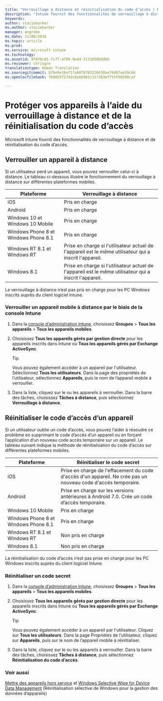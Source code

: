```yaml
---
title: "Verrouillage à distance et réinitialisation du code d’accès | Microsoft Intune"
description: "Intune fournit des fonctionnalités de verrouillage à distance et de réinitialisation du code secret."
keywords: 
author: staciebarker
ms.author: staciebarker
manager: angrobe
ms.date: 11/08/2016
ms.topic: article
ms.prod: 
ms.service: microsoft-intune
ms.technology: 
ms.assetid: 970f8c81-7c7f-4789-9ed4-2133d50b9db6
ms.reviewer: chrisgre
translationtype: Human Translation
ms.sourcegitcommit: b76e9e16ef1fa6870783326630ae74d07ae59cbb
ms.openlocfilehash: f69855f27ddc8ab6903c317383ef715f98590caf

---
```

# <a name="help-protect-your-devices-with-remote-lock-and-passcode-reset"></a>Protéger vos appareils à l’aide du verrouillage à distance et de la réinitialisation du code d’accès
Microsoft Intune fournit des fonctionnalités de verrouillage à distance et de réinitialisation du code d’accès.

## <a name="lock-a-device-remotely"></a>Verrouiller un appareil à distance
Si un utilisateur perd un appareil, vous pouvez verrouiller celui-ci à distance. Le tableau ci-dessous illustre le fonctionnement du verrouillage à distance sur différentes plateformes mobiles.

|Plateforme|Verrouillage à distance|
|------------|---------------|
|iOS|Pris en charge|
|Android|Pris en charge|
|Windows 10 et Windows 10 Mobile|Pris en charge|
|Windows Phone 8 et Windows Phone 8.1|Pris en charge|
|Windows RT 8.1 et Windows RT|Prise en charge si l'utilisateur actuel de l'appareil est le même utilisateur qui a inscrit l'appareil.|
|Windows 8.1|Prise en charge si l'utilisateur actuel de l'appareil est le même utilisateur qui a inscrit l'appareil.|

Le verrouillage à distance n’est pas pris en charge pour les PC Windows inscrits auprès du client logiciel Intune.

### <a name="lock-a-mobile-device-remotely-through-the-intune-console"></a>Verrouiller un appareil mobile à distance par le biais de la console Intune

1.  Dans la [console d’administration Intune](https://manage.microsoft.com/), choisissez **Groupes** &gt; **Tous les appareils** &gt; **Tous les appareils mobiles**.

2.  Choisissez **Tous les appareils gérés par gestion directe** pour les appareils inscrits dans Intune ou **Tous les appareils gérés par Exchange ActiveSync**.

    > [!TIP]
    > Vous pouvez également accéder à un appareil par l'utilisateur. Sélectionnez **Tous les utilisateurs**. Dans la page des propriétés de l’utilisateur, sélectionnez **Appareils**, puis le nom de l’appareil mobile à verrouiller.

3.  Dans la liste, cliquez sur le ou les appareils à verrouiller. Dans la barre des tâches, choisissez **Tâches à distance**, puis sélectionnez **Verrouillage à distance**.

## <a name="reset-the-passcode-on-a-device"></a>Réinitialiser le code d’accès d’un appareil
Si un utilisateur oublie un code d’accès, vous pouvez l’aider à résoudre ce problème en supprimant le code d’accès d’un appareil ou en forçant l’application d’un nouveau code accès temporaire sur un appareil. Le tableau suivant indique la méthode de réinitialisation du code d’accès sur différentes plateformes mobiles.

|Plateforme|Réinitialiser le code secret|
|------------|------------------|
|iOS|Prise en charge de l'effacement du code d'accès d'un appareil. Ne crée pas un nouveau code d'accès temporaire.|
|Android|Prise en charge sur les versions antérieures à Android 7.0. Crée un code d’accès temporaire.|
|Windows 10 Mobile|Pris en charge|
|Windows Phone 8 et Windows Phone 8.1|Pris en charge|
|Windows RT 8.1 et Windows RT|Non pris en charge|
|Windows 8.1|Non pris en charge|

La réinitialisation du code d’accès n’est pas prise en charge pour les PC Windows inscrits auprès du client logiciel Intune.

### <a name="reset-a-passcode"></a>Réinitialiser un code secret

1.  Dans la [console d’administration Intune](https://manage.microsoft.com/), choisissez **Groupes** &gt; **Tous les appareils** &gt; **Tous les appareils mobiles**.

2.  Choisissez **Tous les appareils gérés par gestion directe** pour les appareils inscrits dans Intune ou **Tous les appareils gérés par Exchange ActiveSync**.

    > [!TIP]
    > Vous pouvez également accéder à un appareil par l'utilisateur. Cliquez sur **Tous les utilisateurs**. Dans la page Propriétés de l’utilisateur, cliquez sur **Appareils**, puis sur le nom de l’appareil mobile à réinitialiser.

3.  Dans la liste, cliquez sur le ou les appareils à verrouiller. Dans la barre des tâches, choisissez **Tâches à distance**, puis sélectionnez **Réinitialisation du code d’accès**.


### <a name="see-also"></a>Voir aussi
[Mettre des appareils hors service](retire-devices-from-microsoft-intune-management.md) et [Windows Selective Wipe for Device Data Management](http://technet.microsoft.com/library/dn486874.aspx) (Réinitialisation sélective de Windows pour la gestion des données d’appareils)



<!--HONumber=Nov16_HO2-->


